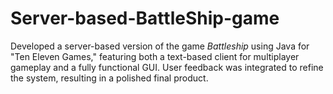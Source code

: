 # Server-based-BattleShip-game
 Developed a server-based version of the game *Battleship* using Java for "Ten Eleven Games," featuring both a text-based client for multiplayer gameplay and a fully functional GUI. User feedback was integrated to refine the system, resulting in a polished final product.
